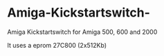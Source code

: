 # Amiga-Kickstartswitch-
Amiga Kickstartswitch for Amiga 500, 600 and 2000 


It uses a eprom 27C800  (2x512Kb)
